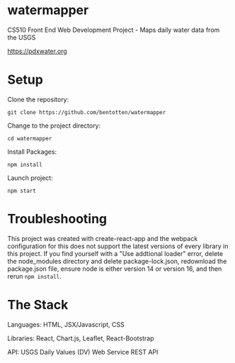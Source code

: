 # watermapper

CS510 Front End Web Development Project - Maps daily water data from the USGS

https://pdxwater.org

# Setup

Clone the repository:

`git clone https://github.com/bentotten/watermapper`

Change to the project directory:

`cd watermapper`

Install Packages:

`npm install`

Launch project:

`npm start`

# Troubleshooting

This project was created with create-react-app and the webpack configuration for this does not support the latest versions of every library in this project. If you find yourself with a "Use addtional loader" error, delete the node_modules directory and delete package-lock.json, redownload the package.json file, ensure node is either version 14 or version 16, and then rerun `npm install`. 

# The Stack

Languages:
HTML, JSX/Javascript, CSS

Libraries:
React, Chart.js, Leaflet, React-Bootstrap

API:
USGS Daily Values (DV) Web Service REST API
